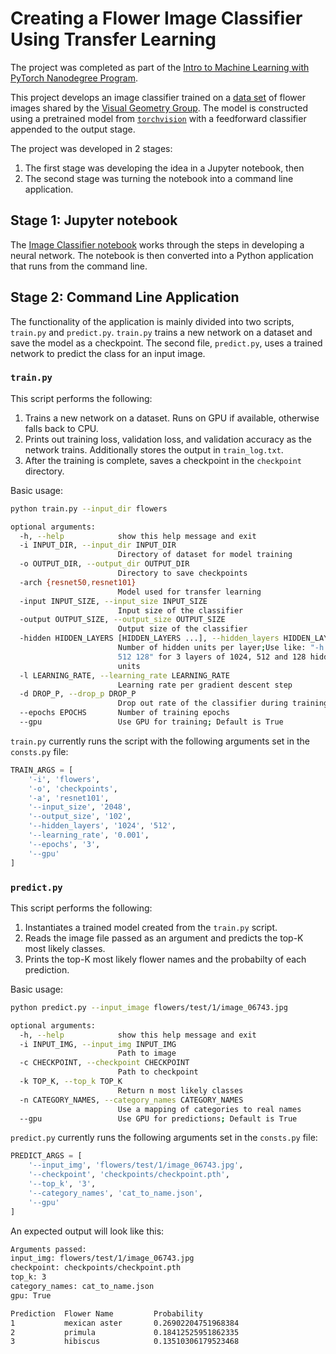 # Creating a Flower Image Classifier Using Transfer Learning

The project was completed as part of the [Intro to Machine Learning with PyTorch Nanodegree Program](https://www.udacity.com/course/intro-to-machine-learning-nanodegree--nd229).

This project develops an image classifier trained on a [data set](http://www.robots.ox.ac.uk/~vgg/data/flowers/102/index.html) of flower images shared by the [Visual Geometry Group](http://www.robots.ox.ac.uk/~vgg/).  The model is constructed using a pretrained model from [`torchvision`](https://pytorch.org/docs/stable/torchvision/models.html) with a feedforward classifier appended to the output stage.

The project was developed in 2 stages:
1. The first stage was developing the idea in a Jupyter notebook, then
2. The second stage was turning the notebook into a command line application.

## Stage 1: Jupyter notebook

The [Image Classifier notebook](notebook/image_classifier.ipynb) works through the steps in developing a neural network.  The notebook is then converted into a Python application that runs from the command line.

## Stage 2: Command Line Application

The functionality of the application is mainly divided into two scripts, `train.py` and `predict.py`.  `train.py` trains a new network on a dataset and save the model as a checkpoint.  The second file, `predict.py`, uses a trained network to predict the class for an input image.

### `train.py`

This script performs the following:

1. Trains a new network on a dataset.  Runs on GPU if available, otherwise falls back to CPU.
2. Prints out training loss, validation loss, and validation accuracy as the network trains.  Additionally stores the output in `train_log.txt`.
3. After the training is complete, saves a checkpoint in the `checkpoint` directory.

Basic usage:

```bash
python train.py --input_dir flowers

optional arguments:
  -h, --help            show this help message and exit
  -i INPUT_DIR, --input_dir INPUT_DIR
                        Directory of dataset for model training
  -o OUTPUT_DIR, --output_dir OUTPUT_DIR
                        Directory to save checkpoints
  -arch {resnet50,resnet101}
                        Model used for transfer learning
  -input INPUT_SIZE, --input_size INPUT_SIZE
                        Input size of the classifier
  -output OUTPUT_SIZE, --output_size OUTPUT_SIZE
                        Output size of the classifier
  -hidden HIDDEN_LAYERS [HIDDEN_LAYERS ...], --hidden_layers HIDDEN_LAYERS [HIDDEN_LAYERS ...]
                        Number of hidden units per layer;Use like: "-h 1024
                        512 128" for 3 layers of 1024, 512 and 128 hidden
                        units
  -l LEARNING_RATE, --learning_rate LEARNING_RATE
                        Learning rate per gradient descent step
  -d DROP_P, --drop_p DROP_P
                        Drop out rate of the classifier during training
  --epochs EPOCHS       Number of training epochs
  --gpu                 Use GPU for training; Default is True
```

`train.py` currently runs the script with the following arguments set in the `consts.py` file:

```python
TRAIN_ARGS = [
    '-i', 'flowers',
    '-o', 'checkpoints',
    '-a', 'resnet101',
    '--input_size', '2048',
    '--output_size', '102',
    '--hidden_layers', '1024', '512',
    '--learning_rate', '0.001',
    '--epochs', '3',
    '--gpu'
]
```

### `predict.py`

This script performs the following:

1. Instantiates a trained model created from the `train.py` script.
2. Reads the image file passed as an argument and predicts the top-K most likely classes.
3. Prints the top-K most likely flower names and the probabilty of each prediction.

Basic usage:

```bash
python predict.py --input_image flowers/test/1/image_06743.jpg

optional arguments:
  -h, --help            show this help message and exit
  -i INPUT_IMG, --input_img INPUT_IMG
                        Path to image
  -c CHECKPOINT, --checkpoint CHECKPOINT
                        Path to checkpoint
  -k TOP_K, --top_k TOP_K
                        Return n most likely classes
  -n CATEGORY_NAMES, --category_names CATEGORY_NAMES
                        Use a mapping of categories to real names
  --gpu                 Use GPU for predictions; Default is True
```

`predict.py` currently runs the following arguments set in the `consts.py` file:

```python
PREDICT_ARGS = [
    '--input_img', 'flowers/test/1/image_06743.jpg',
    '--checkpoint', 'checkpoints/checkpoint.pth',
    '--top_k', '3',
    '--category_names', 'cat_to_name.json',
    '--gpu'
]
```

An expected output will look like this:

```bash
Arguments passed:
input_img: flowers/test/1/image_06743.jpg
checkpoint: checkpoints/checkpoint.pth
top_k: 3
category_names: cat_to_name.json
gpu: True

Prediction  Flower Name         Probability
1           mexican aster       0.26902204751968384
2           primula             0.18412525951862335
3           hibiscus            0.13510306179523468
```
